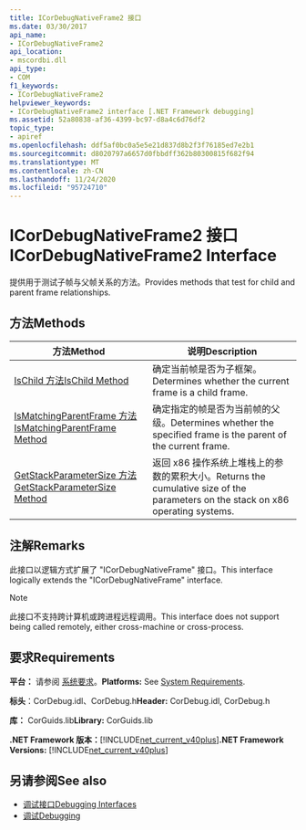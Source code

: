 ```yaml
---
title: ICorDebugNativeFrame2 接口
ms.date: 03/30/2017
api_name:
- ICorDebugNativeFrame2
api_location:
- mscordbi.dll
api_type:
- COM
f1_keywords:
- ICorDebugNativeFrame2
helpviewer_keywords:
- ICorDebugNativeFrame2 interface [.NET Framework debugging]
ms.assetid: 52a80838-af36-4399-bc97-d8a4c6d76df2
topic_type:
- apiref
ms.openlocfilehash: ddf5af0bc0a5e5e21d837d8b2f3f76185ed7e2b1
ms.sourcegitcommit: d8020797a6657d0fbbdff362b80300815f682f94
ms.translationtype: MT
ms.contentlocale: zh-CN
ms.lasthandoff: 11/24/2020
ms.locfileid: "95724710"
---
```

# <a name="icordebugnativeframe2-interface"></a><span data-ttu-id="62162-102">ICorDebugNativeFrame2 接口</span><span class="sxs-lookup"><span data-stu-id="62162-102">ICorDebugNativeFrame2 Interface</span></span>

<span data-ttu-id="62162-103">提供用于测试子帧与父帧关系的方法。</span><span class="sxs-lookup"><span data-stu-id="62162-103">Provides methods that test for child and parent frame relationships.</span></span>  
  
## <a name="methods"></a><span data-ttu-id="62162-104">方法</span><span class="sxs-lookup"><span data-stu-id="62162-104">Methods</span></span>  
  
|<span data-ttu-id="62162-105">方法</span><span class="sxs-lookup"><span data-stu-id="62162-105">Method</span></span>|<span data-ttu-id="62162-106">说明</span><span class="sxs-lookup"><span data-stu-id="62162-106">Description</span></span>|  
|------------|-----------------|  
|[<span data-ttu-id="62162-107">IsChild 方法</span><span class="sxs-lookup"><span data-stu-id="62162-107">IsChild Method</span></span>](icordebugnativeframe2-ischild-method.md)|<span data-ttu-id="62162-108">确定当前帧是否为子框架。</span><span class="sxs-lookup"><span data-stu-id="62162-108">Determines whether the current frame is a child frame.</span></span>|  
|[<span data-ttu-id="62162-109">IsMatchingParentFrame 方法</span><span class="sxs-lookup"><span data-stu-id="62162-109">IsMatchingParentFrame Method</span></span>](icordebugnativeframe2-ismatchingparentframe-method.md)|<span data-ttu-id="62162-110">确定指定的帧是否为当前帧的父级。</span><span class="sxs-lookup"><span data-stu-id="62162-110">Determines whether the specified frame is the parent of the current frame.</span></span>|  
|[<span data-ttu-id="62162-111">GetStackParameterSize 方法</span><span class="sxs-lookup"><span data-stu-id="62162-111">GetStackParameterSize Method</span></span>](icordebugnativeframe2-getstackparametersize-method.md)|<span data-ttu-id="62162-112">返回 x86 操作系统上堆栈上的参数的累积大小。</span><span class="sxs-lookup"><span data-stu-id="62162-112">Returns the cumulative size of the parameters on the stack on x86 operating systems.</span></span>|  
  
## <a name="remarks"></a><span data-ttu-id="62162-113">注解</span><span class="sxs-lookup"><span data-stu-id="62162-113">Remarks</span></span>  

 <span data-ttu-id="62162-114">此接口以逻辑方式扩展了 "ICorDebugNativeFrame" 接口。</span><span class="sxs-lookup"><span data-stu-id="62162-114">This interface logically extends the "ICorDebugNativeFrame" interface.</span></span>  
  
> [!NOTE]
> <span data-ttu-id="62162-115">此接口不支持跨计算机或跨进程远程调用。</span><span class="sxs-lookup"><span data-stu-id="62162-115">This interface does not support being called remotely, either cross-machine or cross-process.</span></span>  
  
## <a name="requirements"></a><span data-ttu-id="62162-116">要求</span><span class="sxs-lookup"><span data-stu-id="62162-116">Requirements</span></span>  

 <span data-ttu-id="62162-117">**平台：** 请参阅 [系统要求](../../get-started/system-requirements.md)。</span><span class="sxs-lookup"><span data-stu-id="62162-117">**Platforms:** See [System Requirements](../../get-started/system-requirements.md).</span></span>  
  
 <span data-ttu-id="62162-118">**标头**：CorDebug.idl、CorDebug.h</span><span class="sxs-lookup"><span data-stu-id="62162-118">**Header:** CorDebug.idl, CorDebug.h</span></span>  
  
 <span data-ttu-id="62162-119">**库：** CorGuids.lib</span><span class="sxs-lookup"><span data-stu-id="62162-119">**Library:** CorGuids.lib</span></span>  
  
 <span data-ttu-id="62162-120">**.NET Framework 版本：**[!INCLUDE[net_current_v40plus](../../../../includes/net-current-v40plus-md.md)]</span><span class="sxs-lookup"><span data-stu-id="62162-120">**.NET Framework Versions:** [!INCLUDE[net_current_v40plus](../../../../includes/net-current-v40plus-md.md)]</span></span>  
  
## <a name="see-also"></a><span data-ttu-id="62162-121">另请参阅</span><span class="sxs-lookup"><span data-stu-id="62162-121">See also</span></span>

- [<span data-ttu-id="62162-122">调试接口</span><span class="sxs-lookup"><span data-stu-id="62162-122">Debugging Interfaces</span></span>](debugging-interfaces.md)
- [<span data-ttu-id="62162-123">调试</span><span class="sxs-lookup"><span data-stu-id="62162-123">Debugging</span></span>](index.md)
